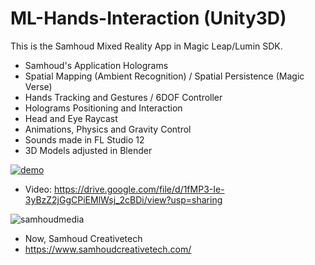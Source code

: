# ML-Hands-Interaction (Unity3D)

This is the Samhoud Mixed Reality App in Magic Leap/Lumin SDK.
- Samhoud's Application Holograms
- Spatial Mapping (Ambient Recognition) / Spatial Persistence (Magic Verse)
- Hands Tracking and Gestures / 6DOF Controller
- Holograms Positioning and Interaction
- Head and Eye Raycast
- Animations, Physics and Gravity Control 
- Sounds made in FL Studio 12
- 3D Models adjusted in Blender

[![demo](https://user-images.githubusercontent.com/21102697/61935293-7b455600-af8a-11e9-8fea-e058be24be89.png)](https://drive.google.com/file/d/1fMP3-Ie-3yBzZ2jGgCPiEMlWsj_2cBDi/view)

- Video: https://drive.google.com/file/d/1fMP3-Ie-3yBzZ2jGgCPiEMlWsj_2cBDi/view?usp=sharing

![samhoudmedia](https://user-images.githubusercontent.com/21102697/62393262-fbab1e80-b569-11e9-9708-80fd8c6964d3.png)

- Now, Samhoud Creativetech
- https://www.samhoudcreativetech.com/
